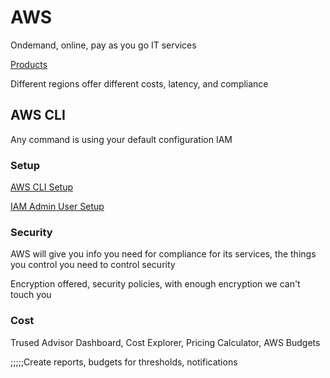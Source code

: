 # AWS

Ondemand, online, pay as you go IT services

[Products](https://aws.amazon.com/products/)

Different regions offer different costs, latency, and compliance

## AWS CLI

Any command is using your default configuration IAM 

### Setup

[AWS CLI Setup](https://docs.aws.amazon.com/cli/latest/userguide/cli-chap-getting-set-up.html)

[IAM Admin User Setup](https://docs.aws.amazon.com/IAM/latest/UserGuide/getting-started_create-admin-group.html)

### Security

AWS will give you info you need for compliance for its services, the things you control you need to control security

Encryption offered, security policies, with enough encryption we can't touch you

### Cost

Trused Advisor Dashboard, Cost Explorer, Pricing Calculator, AWS Budgets

;;;;;Create reports, budgets for thresholds, notifications 

